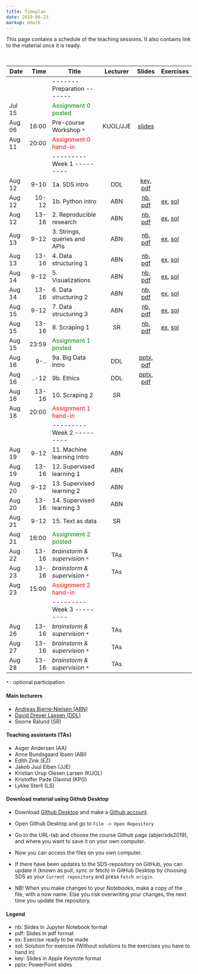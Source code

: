 ```yaml
---
title: Timeplan
date: 2019-06-23
markup: mmark
---
```


This page contains a schedule of the teaching sessions. It also contains link to the material once it is ready.

<br />

Date  | Time  | Title | Lecturer | Slides |  Exercises
------|------:|-------|:--------:|:------:|------
      |        | -------   Preparation  ------- | | |
Jul 15|        |  <font color="green">Assignment 0 posted</font>   |  |
Aug 06|  16:00 | Pre-course Workshop `*` | KUOL/JJE | [slides](https://github.com/abjer/sds2019/blob/master/workshop/workshop_slides.pdf) |
Aug 11|  20:00 | <font color="red">Assignment 0 hand-in</font>  |  |  |
      |       | ---------   Week 1  --------- | | |
Aug 12|  9-10 | 1a. SDS intro  | DDL | [key](https://github.com/abjer/sds2019/blob/master/material/session_1/lecture_1a.key), [pdf](https://github.com/abjer/sds2019/blob/master/material/session_1/lecture_1a.pdf) |
Aug 12| 10-12 | 1b. Python intro  | ABN |  [nb](https://github.com/abjer/sds2019/blob/master/material/session_1/lecture_1b.ipynb), [pdf](https://github.com/abjer/sds2019/blob/master/material/session_1/lecture_1b.pdf)|[ex](https://github.com/abjer/sds2019/blob/master/material/session_1/exercise_1.ipynb), [sol](https://github.com/abjer/sds2019/blob/master/material/session_1/exercise_1_sol.ipynb)
Aug 12| 13-16 | 2. Reproducible research | ABN |  [nb](https://github.com/abjer/sds2019/blob/master/material/session_2/lecture_2.ipynb), [pdf](https://github.com/abjer/sds2019/blob/master/material/session_2/lecture_2.pdf)|[ex](https://github.com/abjer/sds2019/blob/master/material/session_2/exercise_2.ipynb), [sol](https://github.com/abjer/sds2019/blob/master/material/session_2/exercise_2_sol.ipynb)
Aug 13|  9-12 | 3. Strings, queries and APIs | ABN| [nb](https://github.com/abjer/sds2019/blob/master/material/session_3/lecture_3.ipynb), [pdf](https://github.com/abjer/sds2019/blob/master/material/session_3/lecture_3.pdf)| [ex](https://github.com/abjer/sds2019/blob/master/material/session_3/exercise_3.ipynb), [sol](https://github.com/abjer/sds2019/blob/master/material/session_3/exercise_3_sol.ipynb)
Aug 13| 13-16 | 4. Data structuring 1 | ABN | [nb](https://github.com/abjer/sds2019/blob/master/material/session_4/lecture_4.ipynb), [pdf](https://github.com/abjer/sds2019/blob/master/material/session_4/lecture_4.pdf) | [ex](https://github.com/abjer/sds2019/blob/master/material/session_4/exercise_4.ipynb), [sol](https://github.com/abjer/sds2019/blob/master/material/session_4/exercise_4_sol.ipynb)
Aug 14|  9-12 | 5. Visualizations | ABN | [nb](https://github.com/abjer/sds2019/blob/master/material/session_5/lecture_5.ipynb), [pdf](https://github.com/abjer/sds2019/blob/master/material/session_5/lecture_5.pdf) | [ex](https://github.com/abjer/sds2019/blob/master/material/session_5/exercise_5.ipynb), [sol](https://github.com/abjer/sds2019/blob/master/material/session_5/exercise_5_sol.ipynb)
Aug 14| 13-16 | 6. Data structuring 2 | ABN | [nb](https://github.com/abjer/sds2019/blob/master/material/session_6/lecture_6.ipynb), [pdf](https://github.com/abjer/sds2019/blob/master/material/session_6/lecture_6.pdf) | [ex](https://github.com/abjer/sds2019/blob/master/material/session_6/exercise_6.ipynb), [sol](https://github.com/abjer/sds2019/blob/master/material/session_6/exercise_6_sol.ipynb)
Aug 15|  9-12 | 7. Data structuring 3 | ABN| [nb](https://github.com/abjer/sds2019/blob/master/material/session_7/lecture_7.ipynb), [pdf](https://github.com/abjer/sds2019/blob/master/material/session_7/lecture_7.pdf) | [ex](https://github.com/abjer/sds2019/blob/master/material/session_7/exercise_7.ipynb), [sol](https://github.com/abjer/sds2019/blob/master/material/session_7/exercise_7_sol.ipynb)
Aug 15| 13-16 | 8. Scraping 1 | SR | [nb](https://github.com/abjer/sds2019/blob/master/material/session_8/lecture_8.ipynb), [pdf](https://github.com/abjer/sds2019/blob/master/material/session_8/lecture_8.pdf) | [ex](https://github.com/abjer/sds2019/blob/master/material/session_8/exercise_8.ipynb), [sol](https://github.com/abjer/sds2019/blob/master/material/session_8/exercise_8_sol.ipynb)
Aug 15| 23:59 |  <font color="green">Assignment 1 posted</font>   |  |  |
Aug 16| 9-..  | 9a. Big Data Intro | DDL | [pptx](https://github.com/abjer/sds2019/blob/master/material/session_10/lecture_10a.pptx), [pdf](https://github.com/abjer/sds2019/blob/master/material/session_10/lecture_10a.pdf) |
Aug 16| ..-12 | 9b. Ethics | DDL | [pptx](https://github.com/abjer/sds2019/blob/master/material/session_10/lecture_10b.pptx), [pdf](https://github.com/abjer/sds2019/blob/master/material/session_10/lecture_10b.pdf) |
Aug 16|  13-16| 10. Scraping 2 | SR | |
Aug 18|  20:00 |  <font color="red">Assignment 1 hand-in</font>   |  |  |
      |       | ---------   Week 2  --------- | | |
Aug 19|  9-12 | 11. Machine learning intro | ABN | |
Aug 19| 13-16 | 12. Supervised learning 1 | ABN |  |
Aug 20|  9-12 | 13. Supervised learning 2 | ABN | |
Aug 20| 13-16 | 14. Supervised learning 3 | ABN | |
Aug 21|  9-12 | 15. Text as data  | SR | |
Aug 21| 16:00 | <font color="green">Assignment 2 posted</font>  |  |  |
Aug 22| 13-16 |  *brainstorm & supervision* `*` | TAs | |
Aug 23| 13-16 |  *brainstorm & supervision* `*` | TAs | |
Aug 23| 15:00 | <font color="red">Assignment 2 hand-in</font>  |  |  |
      |       | ---------   Week 3  ---------   | | |
Aug 26| 13-16 |  *brainstorm & supervision* `*` | TAs | |
Aug 27| 13-16 |  *brainstorm & supervision* `*` | TAs | |
Aug 28| 13-16 |  *brainstorm & supervision* `*` | TAs | |   

`*` : optional participation

#### Main lecturers
- [Andreas Bjerre-Nielsen (ABN)](https://abjer.github.io)
- [David Dreyer Lassen (DDL)](https://daviddlassen.github.io/)
- Snorre Ralund (SR)

#### Teaching assistants (TAs)
- Asger Andersen (AA)
- Anne Bundsgaard Ibsen (ABI)
- Edith Zink (EZ)
- Jakob Juul Elben (JJE)
- Kristian Urup Olesen Larsen (KUOL)
- Kristoffer Pade Glavind (KPG)
- Lykke Sterll (LS)

#### Download material using Github Desktop
- Download [Github Desktop](https://desktop.github.com/) and make a [Github account](https://github.com/).

- Open Github Desktop and go to `File -> Open Repository`

- Go to the URL-tab and choose the course Github page (abjer/sds2019), and where you want to save it on your own computer.

- Now you can access the files on you own computer.

- If there have been updates to the SDS-repository on GitHub, you can update it (known as pull, sync or fetch) in GitHub Desktop by choosing SDS as your `Current repository` and press `Fetch origin`.

- NB! When you make changes to your Notebooks, make a copy of the file, with a now name. Else you risk overwriting your changes, the next time you update the repository.

#### Legend
- nb: Slides in Jupyter Notebook format
- pdf: Slides in pdf format
- ex: Exercise ready to be made
- sol: Solution for exercise (Without solutions to the exercises you have to hand in)
- key: Slides in Apple Keynote format
- pptx: PowerPoint slides
